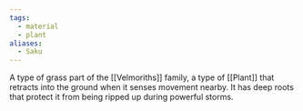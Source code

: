 ```yaml
---
tags:
  - material
  - plant
aliases:
  - Saku
---
```

A type of grass part of the [[Velmoriths]] family, a type of [[Plant]] that retracts into the ground when it senses movement nearby. It has deep roots that protect it from being ripped up during powerful storms.